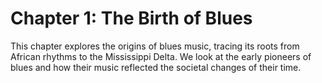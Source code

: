 # Chapter 1: The Birth of Blues

This chapter explores the origins of blues music, tracing its roots from African rhythms to the Mississippi Delta. We look at the early pioneers of blues and how their music reflected the societal changes of their time.
